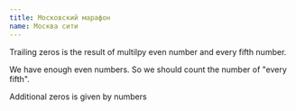 ```yaml
---
title: Московский марафон
name: Москва сити
---
```


Trailing zeros is the result of multilpy even number and every fifth number.

We have enough even numbers. So we should count the number of "every fifth".

Additional zeros is given by numbers